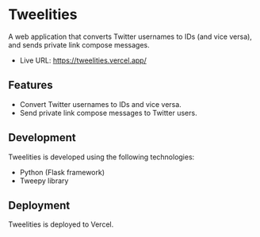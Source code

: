 # Tweelities
A web application that converts Twitter usernames to IDs (and vice versa), and sends private link compose messages.
- Live URL: https://tweelities.vercel.app/

## Features
- Convert Twitter usernames to IDs and vice versa.
- Send private link compose messages to Twitter users.

## Development
Tweelities is developed using the following technologies:
- Python (Flask framework)
- Tweepy library

## Deployment
Tweelities is deployed to Vercel.
